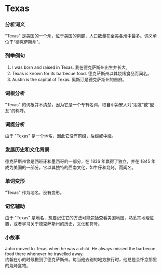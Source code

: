 # Texas

### 分析词义

  

"Texas" 是美国的一个州，位于美国的南部，人口数量在全美各州中最多。词义单位于“德克萨斯州”。

  

### 列举例句

  

1.  I was born and raised in Texas. 我在德克萨斯州出生并长大。
2.  Texas is known for its barbecue food. 德克萨斯州以其烧烤食品而闻名。
3.  Austin is the capital of Texas. 奥斯汀是德克萨斯州的首府。

  

### 词根分析

  

"Texas" 的词根并不清楚，因为它是一个专有名词，取自印第安人对“朋友”或“盟友”的称呼。

  

### 词缀分析

  

由于 "Texas" 是一个地名，因此它没有前缀，后缀或中缀。

  

### 发展历史和文化背景

  

德克萨斯州曾是西班牙和墨西哥的一部分，在 1836 年赢得了独立，并在 1845 年成为美国的一部分。它以其独特的西南文化，如牛仔和烧烤，而闻名。

  

### 单词变形

  

"Texas" 作为地名，没有变形。

  

### 记忆辅助

  

由于 "Texas" 是地名，想要记住它的方法可能包括查看美国地图，熟悉其地理位置，或者学习关于德克萨斯州的历史，文化和符号。

  

### 小故事

  

John moved to Texas when he was a child. He always missed the barbecue food there whenever he travelled away.  
约翰在小的时候搬到了德克萨斯州。每当他去别的地方旅行时，他总是会怀念那里的烧烤食物。
